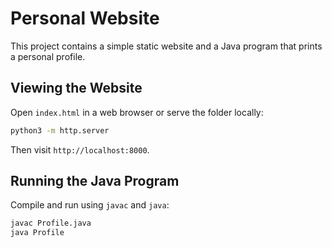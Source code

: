 # Personal Website

This project contains a simple static website and a Java program that prints a personal profile.

## Viewing the Website

Open `index.html` in a web browser or serve the folder locally:

```bash
python3 -m http.server
```

Then visit `http://localhost:8000`.

## Running the Java Program

Compile and run using `javac` and `java`:

```bash
javac Profile.java
java Profile
```

